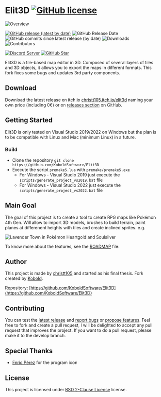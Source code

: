 # Elit3D [![GitHub license](https://img.shields.io/github/license/christt105/Elit3D)](https://github.com/christt105/Elit3D/blob/master/LICENSE)

![Overview](https://raw.githubusercontent.com/christt105/Elit3D/main/docs/images/overview.png)

[![GitHub release (latest by date)](https://img.shields.io/github/v/release/KoboldSoftware/Elit3D)](https://github.com/KoboldSoftware/Elit3D/releases/latest)
![GitHub Release Date](https://img.shields.io/github/release-date/KoboldSoftware/Elit3D)
![GitHub commits since latest release (by date)](https://img.shields.io/github/commits-since/KoboldSoftware/Elit3D/latest)
![Downloads](https://img.shields.io/github/downloads/KoboldSoftware/Elit3D/total)
![Contributors](https://img.shields.io/github/contributors/KoboldSoftware/Elit3D)

[![Discord Server](https://img.shields.io/discord/844648999042285628?logo=discord&style=plastic)](https://discord.gg/yW6DkKvtnS)
[![GitHub Star](https://img.shields.io/github/stars/KoboldSoftware/Elit3D?style=social)](https://github.com/KoboldSoftware/Elit3D/stargazers)

Elit3D is a tile-based map editor in 3D. Composed of several layers of tiles and 3D objects, it allows you to export the maps in different formats.
This fork fixes some bugs and updates 3rd party components.

## Download

Download the latest release on itch.io [christt105.itch.io/elit3d](https://christt105.itch.io/elit3d/purchase) naming your own price (including 0€) or on [releases section](https://github.com/christt105/Elit3D/releases/latest) on GitHub.

## Getting Started

Elit3D is only tested on Visual Studio 2019/2022 on Windows but the plan is to be compatible with Linux and Mac (minimum Linux) in a future.

### Build

- Clone the repository `git clone https://github.com/KoboldSoftware/Elit3D`
- Execute the script `premake5.lua` with `premake/premake5.exe`
  - For Windows - Visual Studio 2019 just execute the `scripts/generate_project_vs2019.bat` file
  - For Windows - Visual Studio 2022 just execute the `scripts/generate_project_vs2022.bat` file

## Main Goal

The goal of this project is to create a tool to create RPG maps like Pokémon 4th Gen. Will allow to import 3D models, brushes to build terrain, paint planes at differenent heights with tiles and create inclined sprites. e.g.

![Lavender Town in Pokémon Heartgold and Soulsilver](https://vignette.wikia.nocookie.net/espokemon/images/b/b7/Pueblo_lavanda_HGSS.png/revision/latest?cb=20100206024454)

To know more about the features, see the [ROADMAP](https://github.com/christt105/Elit3D/blob/master/ROADMAP.md) file.

## Author

This project is made by [christt105](https://github.com/christt105) and started as his final thesis.
Fork created by [Kobold](https://github.com/KoboldSoftware).

Repository: [https://github.com/KoboldSoftware/Elit3D](https://github.com/KoboldSoftware/Elit3D)

## Contributing

You can test the [latest release](https://github.com/christt105/Elit3D/releases/latest) and [report bugs](https://github.com/christt105/Elit3D/issues/new?assignees=&labels=&template=bug_report.md&title=) or [propose features](https://github.com/christt105/Elit3D/issues/new?assignees=&labels=&template=feature_request.md&title=). Feel free to fork and create a pull request, I will be delighted to accept any pull request that improves the project. If you want to do a pull request, please make it to the develop branch.

## Special Thanks

- [Enric Pérez](https://perezenric.github.io/) for the program icon

## License

This project is licensed under [BSD 2-Clause License](https://github.com/christt105/Elit3D/blob/master/LICENSE) license.
